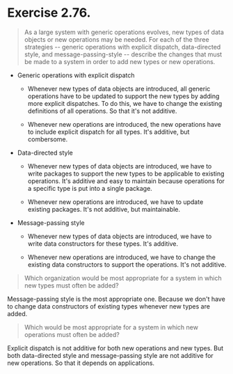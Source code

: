 # Exercise 2.76.

> As a large system with generic operations evolves, new types of data
> objects or new operations may be needed. For each of the three strategies
> -- generic operations with explicit dispatch, data-directed style, and
> message-passing-style -- describe the changes that must be made to a system
> in order to add new types or new operations.

* Generic operations with explicit dispatch

    * Whenever new types of data objects are introduced,
      all generic operations have to be updated to support the new types
      by adding more explicit dispatches.  To do this, we have to change the
      existing definitions of all operations.  So that it's not additive.

    * Whenever new operations are introduced,
      the new operations have to include explicit dispatch for all types.
      It's additive, but combersome.

* Data-directed style

    * Whenever new types of data objects are introduced,
      we have to write packages to support the new types to be applicable to
      existing operations.  It's additive and easy to maintain because
      operations for a specific type is put into a single package.

    * Whenever new operations are introduced,
      we have to update existing packages.
      It's not additive, but maintainable.

* Message-passing style

    * Whenever new types of data objects are introduced,
      we have to write data constructors for these types.
      It's additive.

    * Whenever new operations are introduced, we have to change the existing
      data constructors to support the operations.  It's not additive.


> Which organization would be most appropriate for a system in which new
> types must often be added?

Message-passing style is the most appropriate one.  Because we don't have to
change data constructors of existing types whenever new types are added.


> Which would be most appropriate for a system in which new operations must
> often be added?

Explicit dispatch is not additive for both new operations and new types.  But
both data-directed style and message-passing style are not additive for new
operations.  So that it depends on applications.
